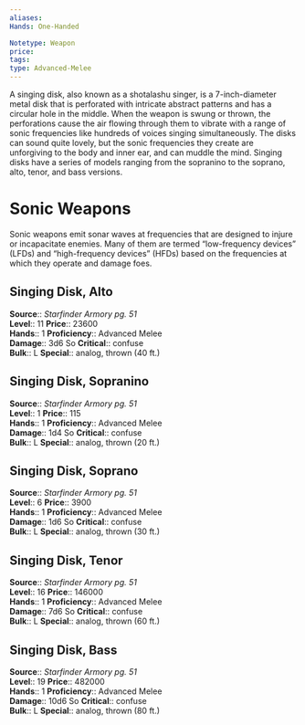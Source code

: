 ```yaml
---
aliases: 
Hands: One-Handed

Notetype: Weapon
price: 
tags: 
type: Advanced-Melee
---
```

A singing disk, also known as a shotalashu singer, is a 7-inch-diameter metal disk that is perforated with intricate abstract patterns and has a circular hole in the middle. When the weapon is swung or thrown, the perforations cause the air flowing through them to vibrate with a range of sonic frequencies like hundreds of voices singing simultaneously. The disks can sound quite lovely, but the sonic frequencies they create are unforgiving to the body and inner ear, and can muddle the mind. Singing disks have a series of models ranging from the sopranino to the soprano, alto, tenor, and bass versions.

# Sonic Weapons

Sonic weapons emit sonar waves at frequencies that are designed to injure or incapacitate enemies. Many of them are termed “low-frequency devices” (LFDs) and “high-frequency devices” (HFDs) based on the frequencies at which they operate and damage foes.  

## Singing Disk, Alto

**Source**:: _Starfinder Armory pg. 51_  
**Level**:: 11
**Price**:: 23600  
**Hands**:: 1
**Proficiency**:: Advanced Melee  
**Damage**:: 3d6 So
**Critical**:: confuse  
**Bulk**:: L
**Special**:: analog, thrown (40 ft.)

## Singing Disk, Sopranino

**Source**:: _Starfinder Armory pg. 51_  
**Level**:: 1
**Price**:: 115  
**Hands**:: 1
**Proficiency**:: Advanced Melee  
**Damage**:: 1d4 So
**Critical**:: confuse  
**Bulk**:: L
**Special**:: analog, thrown (20 ft.)

## Singing Disk, Soprano

**Source**:: _Starfinder Armory pg. 51_  
**Level**:: 6
**Price**:: 3900  
**Hands**:: 1
**Proficiency**:: Advanced Melee  
**Damage**:: 1d6 So
**Critical**:: confuse  
**Bulk**:: L
**Special**:: analog, thrown (30 ft.)

## Singing Disk, Tenor

**Source**:: _Starfinder Armory pg. 51_  
**Level**:: 16
**Price**:: 146000  
**Hands**:: 1
**Proficiency**:: Advanced Melee  
**Damage**:: 7d6 So
**Critical**:: confuse  
**Bulk**:: L
**Special**:: analog, thrown (60 ft.)

## Singing Disk, Bass

**Source**:: _Starfinder Armory pg. 51_  
**Level**:: 19
**Price**:: 482000  
**Hands**:: 1
**Proficiency**:: Advanced Melee  
**Damage**:: 10d6 So
**Critical**:: confuse  
**Bulk**:: L
**Special**:: analog, thrown (80 ft.)
